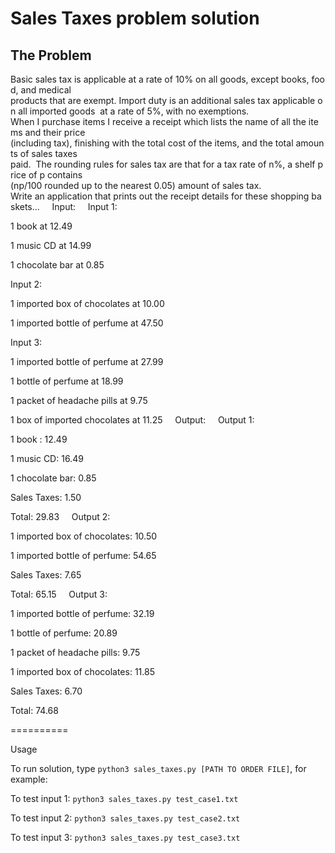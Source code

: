 # Sales Taxes problem solution

The Problem
---

Basic sales tax is applicable at a rate of 10% on all goods, except books, food, and medical 
products that are exempt. Import duty is an additional sales tax applicable on all imported goods 
at a rate of 5%, with no exemptions. 
  
When I purchase items I receive a receipt which lists the name of all the items and their price 
(including tax), finishing with the total cost of the items, and the total amounts of sales taxes 
paid.  The rounding rules for sales tax are that for a tax rate of n%, a shelf price of p contains 
(np/100 rounded up to the nearest 0.05) amount of sales tax. 
  
Write an application that prints out the receipt details for these shopping baskets... 
  
Input: 
  
Input 1: 

1 book at 12.49 

1 music CD at 14.99 

1 chocolate bar at 0.85 
  

Input 2: 

1 imported box of chocolates at 10.00 

1 imported bottle of perfume at 47.50 
  

Input 3: 

1 imported bottle of perfume at 27.99 

1 bottle of perfume at 18.99 

1 packet of headache pills at 9.75 

1 box of imported chocolates at 11.25 
  
Output: 
  
Output 1: 

1 book : 12.49 

1 music CD: 16.49 

1 chocolate bar: 0.85 

Sales Taxes: 1.50 

Total: 29.83 
  
Output 2: 

1 imported box of chocolates: 10.50 

1 imported bottle of perfume: 54.65 

Sales Taxes: 7.65 

Total: 65.15 
  
Output 3: 

1 imported bottle of perfume: 32.19 

1 bottle of perfume: 20.89 

1 packet of headache pills: 9.75 

1 imported box of chocolates: 11.85 

Sales Taxes: 6.70 

Total: 74.68 

========== 




Usage


To run solution, type ```python3 sales_taxes.py [PATH TO ORDER FILE]```, for example:

To test input 1: ```python3 sales_taxes.py test_case1.txt```

To test input 2: ```python3 sales_taxes.py test_case2.txt```

To test input 3: ```python3 sales_taxes.py test_case3.txt```
